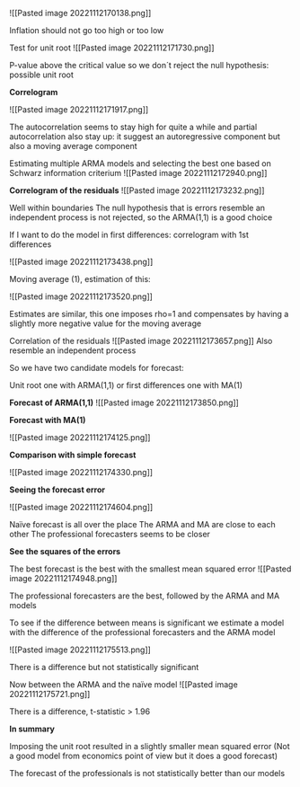 ![[Pasted image 20221112170138.png]]


Inflation should not go too high or too low

Test for unit root
![[Pasted image 20221112171730.png]]

P-value above the critical value so we don´t reject the null hypothesis: possible unit root

**Correlogram**

![[Pasted image 20221112171917.png]]

The autocorrelation seems to stay high for quite a while and partial autocorrelation also stay up: it suggest an autoregressive component but also a moving average component

Estimating multiple ARMA models and selecting the best one based on Schwarz information criterium
![[Pasted image 20221112172940.png]]

**Correlogram of the residuals**
![[Pasted image 20221112173232.png]]

Well within boundaries
The null hypothesis that is errors resemble an independent process is not rejected, so the ARMA(1,1) is a good choice

If I want to do the model in first differences: correlogram with 1st differences

![[Pasted image 20221112173438.png]]

Moving average (1), estimation of this:

![[Pasted image 20221112173520.png]]

Estimates are similar, this one imposes rho=1 and compensates by having a slightly more negative value for the moving average

Correlation of the residuals
![[Pasted image 20221112173657.png]]
Also resemble an independent process


So we have two candidate models for forecast:

Unit root one with ARMA(1,1) or first differences one with MA(1)


**Forecast of ARMA(1,1)**
![[Pasted image 20221112173850.png]]




**Forecast with MA(1)**

![[Pasted image 20221112174125.png]]


**Comparison with simple forecast**

![[Pasted image 20221112174330.png]]

**Seeing the forecast error**

![[Pasted image 20221112174604.png]]

Naïve forecast is all over the place
The ARMA and MA are close to each other
The professional forecasters seems to be closer

**See the squares of the errors**

The best forecast is the best with the smallest mean squared error
![[Pasted image 20221112174948.png]]

The professional forecasters are the best, followed by the ARMA and MA models

To see if the difference between means is significant we estimate a model with the difference of the professional forecasters and the ARMA model 

![[Pasted image 20221112175513.png]]

There is a difference but not statistically significant

Now between the ARMA and the naïve model
![[Pasted image 20221112175721.png]]

There is a difference, t-statistic > 1.96


**In summary**

Imposing the unit root resulted in a slightly smaller mean squared error
(Not a good model from economics point of view but it does a good forecast)

The forecast of the professionals is not statistically better than our models








